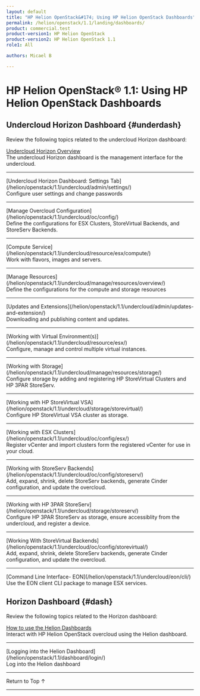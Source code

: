 ```yaml
---
layout: default
title: "HP Helion OpenStack&#174; Using HP Helion OpenStack Dashboards"
permalink: /helion/openstack/1.1/landing/dashboards/
product: commercial.test
product-version1: HP Helion OpenStack
product-version2: HP Helion OpenStack 1.1
role1: All

authors: Micael B

---
```

<!--PUBLISHED-->

<script>

function PageRefresh {
onLoad="window.refresh"
}

PageRefresh();

</script>

<!--
<p style="font-size: small;"> <a href="/helion/openstack/1.1/3rd-party-license-agreements/">&#9664; PREV</a> | <a href="/helion/openstack/1.1/">&#9650; UP</a> | NEXT &#9654; </p>
-->

# HP Helion OpenStack&#174; 1.1: Using HP Helion OpenStack Dashboards


## Undercloud Horizon Dashboard {#underdash}

Review the following topics related to the undercloud Horizon dashboard:

[Undercloud Horizon Overview](/helion/openstack/1.1/undercloud/horizon/overview/)
<br />The undercloud Horizon dashboard is the management interface for the undercloud.
<hr />
[Undercloud Horizon Dashboard: Settings Tab](/helion/openstack/1.1/undercloud/admin/settings/)
<br />Configure user settings and change passwords
<hr />
[Manage Overcloud Configuration](/helion/openstack/1.1/undercloud/oc/config/)
<br />Define the configurations for ESX Clusters, StoreVirtual Backends, and StoreServ Backends.
<hr />
[Compute Service](/helion/openstack/1.1/undercloud/resource/esx/compute/)
<br />Work with flavors, images and servers.
<hr />
[Manage Resources](/helion/openstack/1.1/undercloud/manage/resources/overview/)
<br />Define the configurations for the compute and storage resources
<hr />
[Updates and Extensions](/helion/openstack/1.1/undercloud/admin/updates-and-extension/)
<br />Downloading and publishing content and updates.
<hr />
[Working with Virtual Environment(s)](/helion/openstack/1.1/undercloud/resource/esx/)
<br />Configure, manage and control multiple virtual instances.
<hr />
[Working with Storage](/helion/openstack/1.1/undercloud/manage/resources/storage/)
<br />Configure storage by adding and registering HP StoreVirtual Clusters and HP 3PAR StoreServ.
<hr />
[Working with HP StoreVirtual VSA](/helion/openstack/1.1/undercloud/storage/storevirtual/)
<br />Configure HP StoreVirtual VSA cluster as storage.
<hr />
[Working with ESX Clusters](/helion/openstack/1.1/undercloud/oc/config/esx/)
<br />Register vCenter and import clusters form the registered vCenter for use in your cloud.
<hr />
[Working with StoreServ Backends](/helion/openstack/1.1/undercloud/oc/config/storeserv/)
<br />Add, expand, shrink, delete StoreServ backends, generate Cinder configuration, and update the overcloud.
<hr />
[Working with HP 3PAR StoreServ](/helion/openstack/1.1/undercloud/storage/storeserv/)
<br />Configure HP 3PAR StoreServ as storage, ensure accessiblity from the undercloud, and register a device.
<hr />
[Working With StoreVirtual Backends](/helion/openstack/1.1/undercloud/oc/config/storevirtual/)
<br />Add, expand, shrink, delete StoreServ backends, generate Cinder configuration, and update the overcloud.
<hr />
[Command Line Interface- EON](/helion/openstack/1.1/undercloud/eon/cli/)
Use the EON client CLI package to manage ESX services.

## Horizon Dashboard {#dash}

Review the following topics related to the Horizon dashboard:

[How to use the Helion Dashboards](/helion/openstack/1.1/dashboard/how-works/)
<br />Interact with HP Helion OpenStack overcloud using the Helion dashboard.
<hr />
[Logging into the Helion Dashboard](/helion/openstack/1.1/dashboard/login/)
<br />Log into the Helion dashboard
<hr />

<a href="#top" style="padding:14px 0px 14px 0px; text-decoration: none;"> Return to Top &#8593; </a>
 
----
